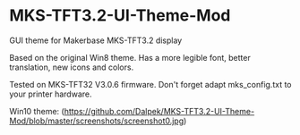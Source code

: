 # MKS-TFT3.2-UI-Theme-Mod
GUI theme for Makerbase MKS-TFT3.2 display

Based on the original Win8 theme. Has a more legible font, better translation, new icons and colors.

Tested on MKS-TFT32 V3.0.6 firmware. Don't forget adapt mks_config.txt to your printer hardware.

Win10 theme:
(https://github.com/Dalpek/MKS-TFT3.2-UI-Theme-Mod/blob/master/screenshots/screenshot0.jpg)
